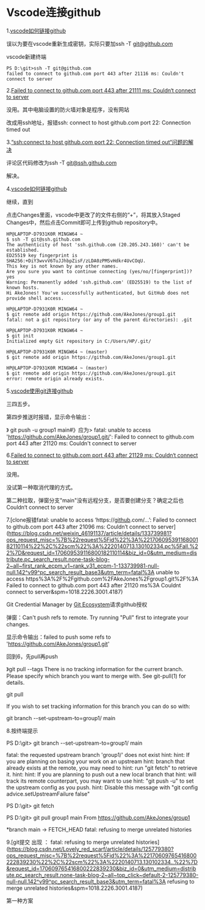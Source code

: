 # Vscode连接github

1.[vscode如何链接github](http://t.csdnimg.cn/pFf3A)

误以为要在vscode重新生成密钥，实际只要加ssh -T git@github.com

vscode新建终端

```
PS D:\git>ssh -T git@github.com
failed to connect to github.com port 443 after 21116 ms: Couldn't connect to server
```

2.[Failed to connect to github.com port 443 after 21111 ms: Couldn‘t connect to server](http://t.csdnimg.cn/ppTBC)

没用。其中电脑设置的防火墙对象是程序，没有网站

改成用ssh地址，报错ssh: connect to host github.com port 22: Connection timed out

3.[“ssh:connect to host github.com port 22: Connection timed out“问题的解决](http://t.csdnimg.cn/a4YEk)

评论区代码修改为ssh -T git@ssh.github.com 

解决。

4.[vscode如何链接github](http://t.csdnimg.cn/pFf3A)

继续，直到

点击Changes里面，vscode中更改了的文件右侧的“+”，将其放入Staged Changes中，然后点击Commit即可上传到github repository中。


```
HP@LAPTOP-D7931K0R MINGW64 ~
$ ssh -T git@ssh.github.com
The authenticity of host 'ssh.github.com (20.205.243.160)' can't be established.
ED25519 key fingerprint is SHA256:+DiY3wvvV6TuJJhbpZisF/zLDA0zPMSvHdkr4UvCOqU.
This key is not known by any other names.
Are you sure you want to continue connecting (yes/no/[fingerprint])? yes
Warning: Permanently added 'ssh.github.com' (ED25519) to the list of known hosts.
Hi AkeJones! You've successfully authenticated, but GitHub does not provide shell access.

HP@LAPTOP-D7931K0R MINGW64 ~
$ git remote add origin https://github.com/AkeJones/group1.git
fatal: not a git repository (or any of the parent directories): .git
 
HP@LAPTOP-D7931K0R MINGW64 ~
$ git init
Initialized empty Git repository in C:/Users/HP/.git/

HP@LAPTOP-D7931K0R MINGW64 ~ (master)
$ git remote add origin https://github.com/AkeJones/group1.git

HP@LAPTOP-D7931K0R MINGW64 ~ (master)
$ git remote add origin https://github.com/AkeJones/group1.git
error: remote origin already exists.
```

5.[vscode使用git连接github](http://t.csdnimg.cn/fUBJK)

三四五步。

第四步推送时报错，显示命令输出：

》 git push -u group1 main#》应为>
fatal: unable to access 'https://github.com/AkeJones/group1.git/': Failed to connect to github.com port 443 after 21120 ms: Couldn't connect to server

6.[Failed to connect to github.com port 443 after 21129 ms: Couldn‘t connect to server](http://t.csdnimg.cn/rQYxX)

没用。

没试第一种取消代理的方式。

第二种拉取，弹窗分支"main"没有远程分支，是否要创建分支？确定之后也 Couldn‘t connect to server

7.[clone报错fatal: unable to access ‘https://[github](https://so.csdn.net/so/search?q=github&spm=1001.2101.3001.7020).com/…’: Failed to connect to github.com port 443 after 21096 ms: Couldn’t connect to server](https://blog.csdn.net/weixin_46191137/article/details/133739981?ops_request_misc=%7B%22request%5Fid%22%3A%22170609539116800182110114%22%2C%22scm%22%3A%2220140713.130102334.pc%5Fall.%22%7D&request_id=170609539116800182110114&biz_id=0&utm_medium=distribute.pc_search_result.none-task-blog-2~all~first_rank_ecpm_v1~rank_v31_ecpm-1-133739981-null-null.142^v99^pc_search_result_base3&utm_term=fatal%3A unable to access https%3A%2F%2Fgithub.com%2FAkeJones%2Fgroup1.git%2F%3A Failed to connect to github.com port 443 after 21120 ms%3A Couldnt connect to server&spm=1018.2226.3001.4187)

Git Credential Manager by [Git Ecosystem](https://github.com/git-ecosystem)请求github授权

弹窗：Can't push refs to remote. Try running "Pull" first to integrate your changes.

显示命令输出：failed to push some refs to 'https://github.com/AkeJones/group1.git'

回到6，先pull再push

》git pull --tags
There is no tracking information for the current branch.
Please specify which branch you want to merge with.
See git-pull(1) for details.

git pull <remote> <branch>

If you wish to set tracking information for this branch you can do so with:

git branch --set-upstream-to=group1/<branch> main

8.按终端提示

PS D:\git> git branch --set-upstream-to=group1/<branch> main

fatal: the requested upstream branch 'group1/<branch>' does not exist
hint: 
hint: If you are planning on basing your work on an upstream
hint: branch that already exists at the remote, you may need to
hint: run "git fetch" to retrieve it.
hint: 
hint: If you are planning to push out a new local branch that
hint: will track its remote counterpart, you may want to use
hint: "git push -u" to set the upstream config as you push.
hint: Disable this message with "git config advice.setUpstreamFailure false"

PS D:\git> git fetch  

PS D:\git> git pull group1 main
From https://github.com/AkeJones/group1

*branch            main       -> FETCH_HEAD
fatal: refusing to merge unrelated histories

9.[git提交 出现 ： fatal: refusing to merge unrelated histories](https://blog.csdn.net/Lovely_red_scarf/article/details/125779380?ops_request_misc=%7B%22request%5Fid%22%3A%22170609765416800222839230%22%2C%22scm%22%3A%2220140713.130102334..%22%7D&request_id=170609765416800222839230&biz_id=0&utm_medium=distribute.pc_search_result.none-task-blog-2~all~top_click~default-2-125779380-null-null.142^v99^pc_search_result_base3&utm_term=fatal%3A refusing to merge unrelated histories&spm=1018.2226.3001.4187)

第一种方案
